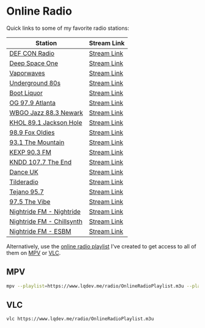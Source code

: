 # Online Radio

Quick links to some of my favorite radio stations:

| Station | Stream Link |
| --- | --- |
| [DEF CON Radio](https://somafm.com/defcon/) | [Stream Link](https://somafm.com/defcon64.pls) |
| [Deep Space One](https://somafm.com/deepspaceone/) | [Stream Link](https://somafm.com/deepspaceone64.pls) |
| [Vaporwaves](https://somafm.com/vaporwaves/) | [Stream Link](https://somafm.com/vaporwaves64.pls) |
| [Underground 80s](https://somafm.com/u80s/) | [Stream Link](https://somafm.com/u80s64.pls) |
| [Boot Liquor](https://somafm.com/bootliquor/) | [Stream Link](https://somafm.com/bootliquor64.pls) |
| [OG 97.9 Atlanta](https://www.og979.com/) | [Stream Link](https://playerservices.streamtheworld.com/api/livestream-redirect/WWWQH3AAC.aac) |
| [WBGO Jazz 88.3 Newark](https://www.wbgo.org) | [Stream Link](https://wbgo.streamguys1.com/wbgo128) |
| [KHOL 89.1 Jackson Hole](https://891khol.org/) | [Stream Link](http://peridot.streamguys.com:6010/live.m3u?_ga=2.245952768.525453867.1658096358-1871105295.1658096351) |
| [98.9 Fox Oldies](https://wgnyfm.com/) | [Stream Link](http://ice64.securenetsystems.net/WGNYFM2) |
| [93.1 The Mountain](https://931themountain.iheart.com/) | [Stream Link](https://stream.revma.ihrhls.com/zc1337) |
| [KEXP 90.3 FM](https://www.kexp.org/) | [Stream Link](https://kexp.streamguys1.com/kexp64.aac) | 
| [KNDD 107.7 The End](https://www.audacy.com/1077theend) | [Stream Link](https://prod-44-203-251-114.amperwave.net/audacy-knddfmaac-hlsc.m3u8?apv=a2&streamsource=Amperwave&dist=Audacy&source=webA2&gpp=DBABrGA%7EBVQqAAAACWA.QA%7EBUoAAAJY.QA%7EBVoAABY%7EBVoAAFg.QA%7EBVKAAAWA%7EBVoAAAFg.QA&c_user_id=f8k%3Aa61b2ebe0ee2d238b75d455d7b12ea57&t_partner_ids=eyJhY3UtdWlkIjoiNzk5OTUyMDk3OTMyIiwiZHluLXVpZCI6IjM4MzQzMjg4NDU2MzkyMzI0NDYiLCJhbi11aWQiOiIwIiwibW0tdWlkIjoiMzNjOTY0YjEtN2IyOS00ZjAwLThlNTItMjMxMDM3NjNjODM1IiwidHJpdG9uLXVpZCI6ImNvb2tpZTo2MzQ1N2MyOS01ZThmLTQ4MDgtOTVlMi01YTFhYjE4ZTRiNTAiLCJhbWItdWlkIjoiNDMzMDIxMTI4MTIyMDU4MTU1OSJ9) |
| [Dance UK](https://danceuk.danceradiouk.com/) | [Stream Link](https://dancestream.danceradiouk.com/stream) |
| [Tilderadio](https://tilderadio.org/) | [Stream Link](https://azuracast.tilderadio.org/radio/8000/radio.ogg) |
| [Tejano 95.7](https://www.tejano957.com/) | [Stream Link](https://live.amperwave.net/direct/alphacorporate-kleyfmaac-ibc4) |
| [97.5 The Vibe](https://www.975thevibe.com/) | [Stream Link](https://24503.live.streamtheworld.com/KSZRFMAAC.aac) | 
| [Nightride FM - Nightride](https://nightride.fm/stations?station=nightride) | [Stream Link](https://stream.nightride.fm:8443/nightride/aac_hifi.m3u8) | 
| [Nightride FM - Chillsynth](https://nightride.fm/stations?station=chillsynth) | [Stream Link](https://stream.nightride.fm:8443/chillsynth/aac_hifi.m3u8) | 
| [Nightride FM - ESBM](https://nightride.fm/stations?station=esbm) | [Stream Link](https://stream.nightride.fm:8443/ebsm/aac_hifi.m3u8) | 

Alternatively, use the [online radio playlist](/radio/OnlineRadioPlaylist.m3u) I've created to get access to all of them on [MPV](https://mpv.io/) or [VLC](https://www.videolan.org/vlc/). 

## MPV

```bash
mpv --playlist=https://www.lqdev.me/radio/OnlineRadioPlaylist.m3u --player-operation-mode=pseudo-gui 
```

## VLC

```bash
vlc https://www.lqdev.me/radio/OnlineRadioPlaylist.m3u
```